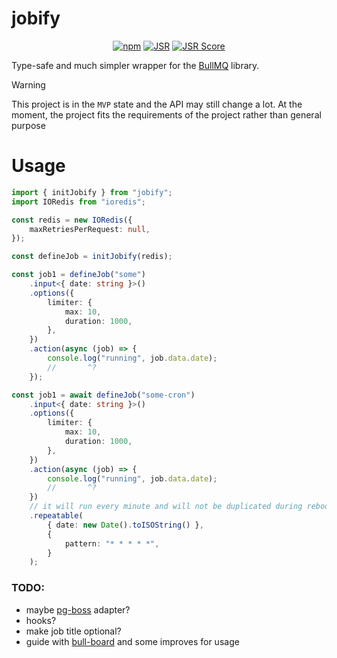 # jobify

<div align="center">

[![npm](https://img.shields.io/npm/v/jobify?logo=npm&style=flat&labelColor=000&color=3b82f6)](https://www.npmjs.org/package/jobify)
[![JSR](https://jsr.io/badges/@kravets/jobify)](https://jsr.io/@kravets/jobify)
[![JSR Score](https://jsr.io/badges/@kravets/jobify/score)](https://jsr.io/@kravets/jobify)

</div>

Type-safe and much simpler wrapper for the [BullMQ](https://bullmq.io/) library.

> [!WARNING]
> This project is in the `MVP` state and the API may still change a lot. At the moment, the project fits the
> requirements of the project rather than general purpose

# Usage

```ts
import { initJobify } from "jobify";
import IORedis from "ioredis";

const redis = new IORedis({
    maxRetriesPerRequest: null,
});

const defineJob = initJobify(redis);

const job1 = defineJob("some")
    .input<{ date: string }>()
    .options({
        limiter: {
            max: 10,
            duration: 1000,
        },
    })
    .action(async (job) => {
        console.log("running", job.data.date);
        //       ^?
    });

const job1 = await defineJob("some-cron")
    .input<{ date: string }>()
    .options({
        limiter: {
            max: 10,
            duration: 1000,
        },
    })
    .action(async (job) => {
        console.log("running", job.data.date);
        //       ^?
    })
    // it will run every minute and will not be duplicated during reboots.
    .repeatable(
        { date: new Date().toISOString() },
        {
            pattern: "* * * * *",
        }
    );
```

### TODO:

-   maybe [pg-boss](https://github.com/timgit/pg-boss) adapter?
-   hooks?
-   make job title optional?
-   guide with [bull-board](https://github.com/felixmosh/bull-board) and some improves for usage

